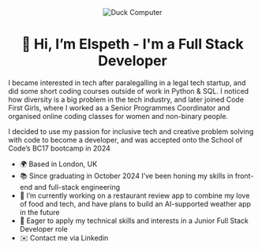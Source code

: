 <div align="center">
  <img src="[https://i.giphy.com/media/v1.Y2lkPTc5MGI3NjExMGdyMmk1cGs5ZTBlbWNoeTl3N2FvdnR5cmZkd2ZwdTN1eHhmOWZlMyZlcD12MV9pbnRlcm5hbF9naWZfYnlfaWQmY3Q9Zw/HzPtbOKyBoBFsK4hyc/giphy.gif]" alt="Duck Computer" />
</div>

<div align="center">
<h1> 👋 Hi, I’m Elspeth - I'm a Full Stack Developer </h1>
</div>


I became interested in tech after paralegalling in a legal tech startup, and did some short coding courses outside of work in Python & SQL. I noticed how diversity is a big problem in the tech industry, and later joined Code First Girls, where I worked as a Senior Programmes Coordinator and organised online coding classes for women and non-binary people. 

I decided to use my passion for inclusive tech and creative problem solving with code to become a developer, and was accepted onto the School of Code’s BC17 bootcamp in 2024

- 🌍 Based in London, UK
- 📚 Since graduating in October 2024 I’ve been honing my skills in front-end and full-stack engineering
- 🧠 I’m currently working on a restaurant review app to combine my love of food and tech, and have plans to build an AI-supported weather app in the future
- 🚀 Eager to apply my technical skills and interests in a Junior Full Stack Developer role
- ✉️ Contact me via Linkedin
